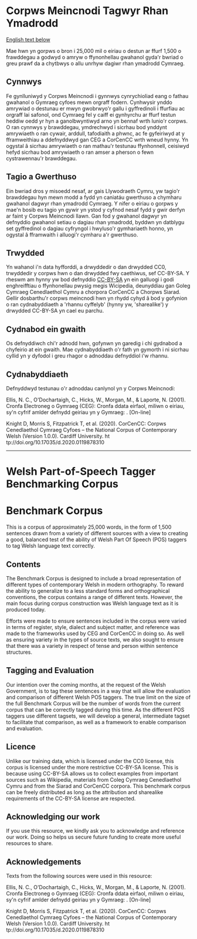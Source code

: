 # Corpws Meincnodi Tagwyr Rhan Ymadrodd

[English text below](#Welsh-Part-of-Speech-Tagger-BenchmarkingCorpus)

Mae hwn yn gorpws o bron i 25,000 mil o eiriau o destun ar ffurf 1,500 o frawddegau a godwyd o amryw o ffynonhellau gwahanol gyda'r bwriad o greu prawf da a chytbwys o allu unrhyw dagiwr rhan ymadrodd Cymraeg.

## Cynnwys
Fe gynlluniwyd y Corpws Meincnodi i gynnwys cynrychioliad eang o fathau gwahanol o Gymraeg cyfoes mewn orgraff fodern. Cynhwysir ynddo amrywiad o destunau er mwyn gwobrwyo'r gallu i gyffredinoli i ffurfiau ac orgraff lai safonol, ond Cymraeg fel y caiff ei gynhyrchu ar ffurf testun heddiw oedd yr hyn a ganolbwyntiwyd arno yn bennaf wrth lunio'r corpws. O ran cynnwys y brawddegau, ymdrechwyd i sicrhau bod ynddynt amrywiaeth o ran cywair, arddull, tafodiaith a phwnc, ac fe gyfeiriwyd at y fframweithiau a ddefnyddwyd gan CEG a CorCenCC wrth wneud hynny. Yn ogystal â sicrhau amrywiaeth o ran mathau'r testunau ffynhonnell, ceisiwyd hefyd sicrhau bod amrywiaeth o ran amser a pherson o fewn cystrawennau'r brawddegau.

## Tagio a Gwerthuso
Ein bwriad dros y misoedd nesaf, ar gais Llywodraeth Cymru, yw tagio'r brawddegau hyn mewn modd a fydd yn caniatáu gwerthuso a chymharu gwahanol dagwyr rhan ymadrodd Cymraeg. Y nifer o eiriau o gorpws y mae'n bosib eu tagio yn gywir yn ystod y cyfnod nesaf fydd y gwir derfyn ar faint y Corpws Meincnodi llawn. Gan fod y gwahanol dagwyr yn defnyddio gwahanol setiau o dagiau rhan ymadrodd, byddwn yn datblygu set gyffredinol o dagiau cyfryngol i hwyluso'r gymhariaeth honno, yn ogystal â fframwaith i alluogi'r cymharu a'r gwerthuso. 

## Trwydded
Yn wahanol i'n data hyfforddi, a drwyddedir o dan drwydded CC0, trwyddedir y corpws hwn o dan drwydded fwy caethiwus, sef CC-BY-SA. Y rheswm am hynny yw bod defnyddio [CC-BY-SA](https://creativecommons.org/licenses/by-sa/2.0/) yn ein galluogi i godi enghreifftiau o ffynhonellau pwysig megis Wicipedia, deunyddiau gan Goleg Cymraeg Cenedlaethol Cymru a chorpora CorCenCC a Chorpws Siarad. Gellir dosbarthu'r corpws meincnodi hwn yn rhydd cyhyd â bod y gofynion o ran cydnabyddiaeth a 'rhannu cyffelyb' (hynny yw, 'sharealike') y drwydded CC-BY-SA yn cael eu parchu. 

## Cydnabod ein gwaith
Os defnyddiwch chi'r adnodd hwn, gofynwn yn garedig i chi gydnabod a chyfeirio at ein gwaith. Mae cydnabyddiaeth o'r fath yn gymorth i ni sicrhau cyllid yn y dyfodol i greu rhagor o adnoddau defnyddiol i'w rhannu.

## Cydnabyddiaeth
Defnyddwyd testunau o'r adnoddau canlynol yn y Corpws Meincnodi:

Ellis, N. C., O'Dochartaigh, C., Hicks, W., Morgan, M., & Laporte, N. (2001). Cronfa Electroneg o Gymraeg (CEG): Cronfa ddata eirfaol, miliwn o eiriau, sy'n cyfrif amlder defnydd geiriau yn y Gymraeg: . \[On-line\]

Knight D, Morris S, Fitzpatrick T, et al. (2020). CorCenCC: Corpws Cenedlaethol Cymraeg Cyfoes – the National Corpus of Contemporary Welsh (Version 1.0.0). Cardiff University. ht tp://doi.org/10.17035/d.2020.0119878310

----

# Welsh Part-of-Speech Tagger Benchmarking Corpus

# Benchmark Corpus

This is a corpus of approximately 25,000 words, in the form of 1,500 sentences drawn from a variety of different sources with a view to creating a good, balanced test of the ability of Welsh Part Of Speech (POS) taggers to tag Welsh language text correctly.

## Contents

The Benchmark Corpus is designed to include a broad representation of different types of contemporary Welsh in modern orthography. To reward the ability to generalize to a less standard forms and orthographical conventions, the corpus contains a range of different texts. However, the main focus during corpus construction was Welsh language text as it is produced today.

Efforts were made to ensure sentences included in the corpus were varied in terms of register, style, dialect and subject matter, and reference was made to the frameworks used by CEG and CorCenCC in doing so. As well as ensuring variety in the types of source texts, we also sought to ensure that there was a variety in respect of tense and person within sentence structures.

## Tagging and Evaluation

Our intention over the coming months, at the request of the Welsh Government, is to tag these sentences in a way that will allow the evaluation and comparison of different Welsh POS taggers. The true limit on the size of the full Benchmark Corpus will be the number of words from the current corpus that can be correctly tagged during this time. As the different POS taggers use different tagsets, we will develop a general, intermediate tagset to facilitate that comparison, as well as a framework to enable comparison and evaluation.

## Licence

Unlike our training data, which is licensed under the CC0 license, this corpus is licensed under the more restrictive CC-BY-SA license. This is because using CC-BY-SA allows us to collect examples from important sources such as Wikipedia, materials from Coleg Cymraeg Cenedlaethol Cymru and from the Siarad and CorCenCC corpora. This benchmark corpus can be freely distributed as long as the attribution and sharealike requirements of the CC-BY-SA license are respected.

## Acknowledging our work

If you use this resource, we kindly ask you to acknowledge and reference our work. Doing so helps us secure future funding to create more useful resources to share.

## Acknowledgements
Texts from the following sources were used in this resource:

Ellis, N. C., O'Dochartaigh, C., Hicks, W., Morgan, M., & Laporte, N. (2001). Cronfa Electroneg o Gymraeg (CEG): Cronfa ddata eirfaol, miliwn o eiriau, sy'n cyfrif amlder defnydd geiriau yn y Gymraeg: . \[On-line\]

Knight D, Morris S, Fitzpatrick T, et al. (2020). CorCenCC: Corpws Cenedlaethol Cymraeg Cyfoes – the National Corpus of Contemporary Welsh (Version 1.0.0). Cardiff University. ht tp://doi.org/10.17035/d.2020.0119878310
